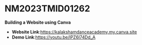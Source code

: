 # NM2023TMID01262
__Building a Website using Canva__
- __Website Link__:https://kalakshamdanceacademy.my.canva.site
- __Demo Link__:https://youtu.be/lPZ6I74Dd_A
